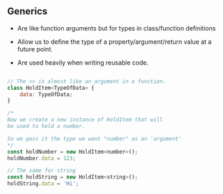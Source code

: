 ## Generics

- Are like function arguments but for types in class/function definitions

- Allow us to define the type of a property/argument/return value at a future point.

- Are used heavily when writing reusable code.

```js

// The <> is almost like an argument in a function.
class HoldItem<TypeOfData> {
    data: TypeOfData;
}

/*
Now we create a new instance of HoldItem that will
be used to hold a number.

So we pass it the type we want "number" as an 'argument'
*/
const holdNumber = new HoldItem<number>();
holdNumber.data = 123;

// The same for string
const holdString = new HoldItem<string>();
holdString.data = 'Hi';

```
